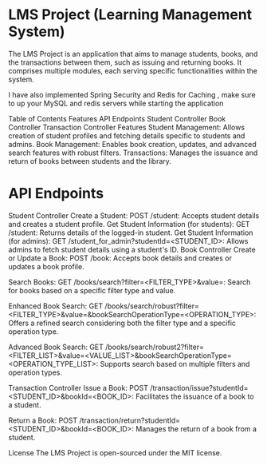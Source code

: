 

# LMS Project (Learning Management System)
The LMS Project is an application that aims to manage students, books, and the transactions between them, such as issuing and returning books. It comprises multiple modules, each serving specific functionalities within the system.

I have also implemented Spring Security and Redis for Caching , make sure to up your MySQL and redis servers while starting the application 

Table of Contents
Features
API Endpoints
Student Controller
Book Controller
Transaction Controller
Features
Student Management: Allows creation of student profiles and fetching details specific to students and admins.
Book Management: Enables book creation, updates, and advanced search features with robust filters.
Transactions: Manages the issuance and return of books between students and the library.
# API Endpoints
Student Controller
Create a Student:
POST /student: Accepts student details and creates a student profile.
Get Student Information (for students):
GET /student: Returns details of the logged-in student.
Get Student Information (for admins):
GET /student_for_admin?studentId=<STUDENT_ID>: Allows admins to fetch student details using a student's ID.
Book Controller
Create or Update a Book:
POST /book: Accepts book details and creates or updates a book profile.

Search Books:
GET /books/search?filter=<FILTER_TYPE>&value=<VALUE>: Search for books based on a specific filter type and value.

Enhanced Book Search:
GET /books/search/robust?filter=<FILTER_TYPE>&value=<VALUE>&bookSearchOperationType=<OPERATION_TYPE>: Offers a refined search considering both the filter type and a specific operation type.

Advanced Book Search:
GET /books/search/robust2?filter=<FILTER_LIST>&value=<VALUE_LIST>&bookSearchOperationType=<OPERATION_TYPE_LIST>: Supports search based on multiple filters and operation types.

Transaction Controller
Issue a Book:
POST /transaction/issue?studentId=<STUDENT_ID>&bookId=<BOOK_ID>: Facilitates the issuance of a book to a student.

Return a Book:
POST /transaction/return?studentId=<STUDENT_ID>&bookId=<BOOK_ID>: Manages the return of a book from a student.

License
The LMS Project is open-sourced under the MIT license.
